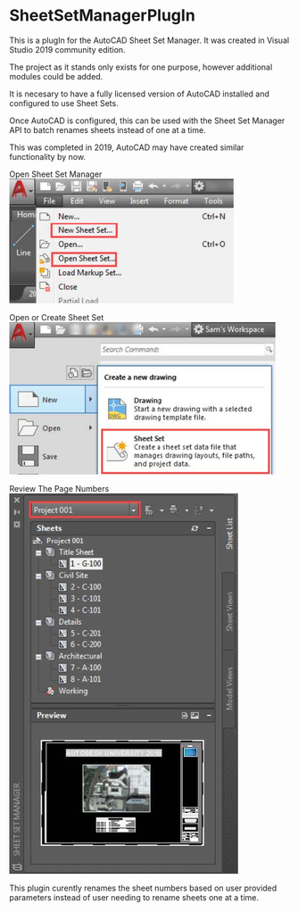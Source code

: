 # SheetSetManagerPlugIn
This is a plugIn for the AutoCAD Sheet Set Manager.
It was created in Visual Studio 2019 community edition. 

The project as it stands only exists for one purpose, however additional modules could be added.

It is necesary to have a fully licensed version of AutoCAD installed and configured to use Sheet Sets.

Once AutoCAD is configured, this can be used with the Sheet Set Manager API to batch renames sheets instead of one at a time.

This was completed in 2019, AutoCAD may have created similar functionality by now.

Open Sheet Set Manager
![alt text](https://github.com/FrostyDesigner/SheetSetManagerPlugIn/blob/master/SheetSet1.png)

Open or Create Sheet Set
![alt text](https://github.com/FrostyDesigner/SheetSetManagerPlugIn/blob/master/SheetSet2.png)

Review The Page Numbers
![alt text](https://github.com/FrostyDesigner/SheetSetManagerPlugIn/blob/master/SheetSet3.png)

This plugin curently renames the sheet numbers based on user provided parameters instead of user needing to rename sheets one at a time. 
